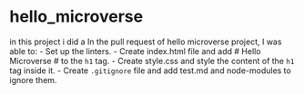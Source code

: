# hello_microverse
in this project i did a 
In the pull request of hello microverse project, I was able to:
     -  Set up the linters.
     -  Create index.html file and add # Hello Microverse # to the `h1` tag.
     -  Create style.css and style the content of the `h1` tag inside it.
     -   Create `.gitignore` file and add test.md and node-modules to ignore them.
     
